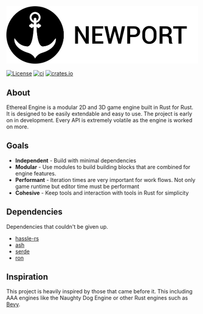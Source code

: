 <picture>
      <source 
        srcset="assets/branding/logo_white.svg"
        media="(prefers-color-scheme: dark)"
      />
      <source
        srcset="assets/branding/logo_black_name.svg"
        media="(prefers-color-scheme: light), (prefers-color-scheme: no-preference)"
      />
      <img src="assets/branding/logo_black_name.svg" />
</picture>

[![License](https://img.shields.io/badge/License-Apache%202.0-blue.svg)](https://opensource.org/licenses/Apache-2.0)
[![ci](https://github.com/colbyhall/newport/actions/workflows/ci.yml/badge.svg)](https://github.com/colbyhall/newport/actions/workflows/ci.yml)
[![crates.io](https://img.shields.io/badge/crates.io-v0.0.1-red)](https://crates.io/crates/newport)

## About
Ethereal Engine is a modular 2D and 3D game engine built in Rust for Rust. It is designed to be easily extendable and easy to use. The project is early on in development. Every API is extremely volatile as the engine is worked on more.

## Goals
* **Independent** - Build with minimal dependencies
* **Modular** - Use modules to build building blocks that are combined for engine features. 
* **Performant** - Iteration times are very important for work flows. Not only game runtime but editor time must be performant
* **Cohesive** - Keep tools and interaction with tools in Rust for simplicity

## Dependencies
Dependencies that couldn't be given up.

* [hassle-rs](https://github.com/Traverse-Research/hassle-rs)
* [ash](https://github.com/MaikKlein/ash)
* [serde](https://github.com/serde-rs/serde)
* [ron](https://github.com/ron-rs/ron)

## Inspiration
This project is heavily inspired by those that came before it. This including AAA engines like the Naughty Dog Engine or other Rust engines such as [Bevy](https://github.com/bevyengine/bevy).
